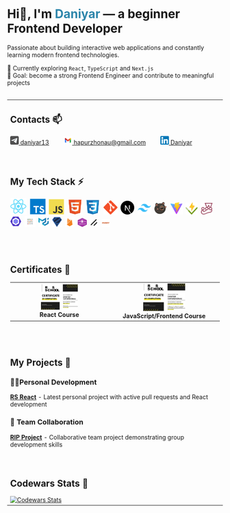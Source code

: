   <h1>Hi👋, I'm <strong style="color: #2E86AB">Daniyar</strong> — a beginner Frontend Developer</h1>
<p>
  Passionate about building interactive web applications and constantly learning modern frontend technologies.
</p>

🌱 Currently exploring `React`, `TypeScript` and `Next.js`</br>
🎯 Goal: become a strong Frontend Engineer and contribute to meaningful projects</br>
</br>

  <table>
  <tr>
    <td>
      <h2>Contacts 📫</h2>
      <a href="https://t.me/daniyar13"><img src="./assets/icons/telegram.svg" width="20" height="20" title="Telegram"/> daniyar13</a>&nbsp;&nbsp;&nbsp;&nbsp;&nbsp;&nbsp;&nbsp;&nbsp;
      <a href="mailto:hapurzhonau@gmail.com"><img src="./assets/icons/gmail.svg" width="20" height="20" title="Mail"/> hapurzhonau@gmail.com</a>&nbsp;&nbsp;&nbsp;&nbsp;&nbsp;&nbsp;&nbsp;&nbsp;
      <a href="https://www.linkedin.com/in/daniyar-hapurzhonau-0bb541271/"><img src="./assets/icons/linkedin.svg" width="20" height="20" title="LinkedIn"/> Daniyar</a>
    </td>
  </tr>
  <tr><td height="30"></td></tr>
  <tr>
    <td>
      <h2>My Tech Stack ⚡</h2>
      <p>
        <img src="./assets/icons/react.svg" width="38" height="38" title="React"/>&nbsp;
        <img src="./assets/icons/typescript.svg" width="37" height="37" title="TypeScript"/>&nbsp;
        <img src="./assets/icons/javascript.svg" width="36" height="36" title="JavaScript"/>&nbsp;
        <img src="./assets/icons/html.svg" width="35" height="35" title="HTML"/>&nbsp;
        <img src="./assets/icons/css.svg" width="34" height="34" title="CSS"/>&nbsp;
        <img src="./assets/icons/git.svg" width="33" height="33" title="Git"/>&nbsp;
        <img src="./assets/icons/nextjs.svg" width="32" height="32" title="Next.js"/>&nbsp;
        <img src="./assets/icons/tailwind.svg" width="31" height="31" title="Tailwind CSS"/>&nbsp;
        <img src="./assets/icons/zustand.svg" width="30" height="30" title="Zustand"/>&nbsp;
        <img src="./assets/icons/vite.svg" width="29" height="29" title="Vite"/>&nbsp;
        <img src="./assets/icons/vitest.svg" width="28" height="28" title="Vitest"/>&nbsp;
        <img src="./assets/icons/Jest.svg" width="27" height="27" title="Jest"/>&nbsp;
        <img src="./assets/icons/eslint.svg" width="26" height="26" title="ESLint"/>&nbsp;
        <img src="./assets/icons/prettier.svg" width="25" height="25" title="Prettier"/>&nbsp;
        <img src="./assets/icons/mui.svg" width="24" height="24" title="MUI"/>&nbsp;
        <img src="./assets/icons/zod.svg" width="23" height="23" title="Zod"/>&nbsp;
        <img src="./assets/icons/firebase.svg" width="22" height="22" title="Firebase"/>&nbsp;
        <img src="./assets/icons/websocket.svg" width="21" height="21" title="WebSocket"/>&nbsp;
        <img src="./assets/icons/shadcn.svg" width="20" height="20" title="Shadcn/UI"/>&nbsp;
        <img src="./assets/icons/husky.svg" width="19" height="19" title="Husky"/>
      </p>
    </td>
  </tr>
    <tr><td height="30"></td></tr>
  <tr>
    <td>
      <h2>Certificates 📜</h2>
      <table  align="center">
        <tr>
          <td align="center" width="300">
            <a href="https://app.rs.school/certificate/cygpfc0d">
              <img src="./assets/icons/react-certificate.jpg" width="40%" alt="React certificate"/>
            </a><br>
            <strong>React Course</strong><br>
          </td>
          <td align="center" width="300">
            <a href="https://app.rs.school/certificate/re4nkm3r">
              <img src="./assets/icons/js-certificate.jpg" width="40%" alt="JavaScript certificate"/>
            </a><br>
            <strong>JavaScript/Frontend Course</strong><br>
          </td>
        </tr>
      </table>
    </td>
  </tr>
  <tr><td height="30"></td></tr>
  <tr>
    <td>
      <h2>My Projects 🚀</h2>
      <h3>👨‍💻Personal Development</h3>
      <a href="https://github.com/hapurzhonau/rs-react/pulls"><strong>RS React</strong></a> - Latest personal project with active pull requests and React development</br>
      <h3>👥 Team Collaboration</h3>
      <a href="https://github.com/AleksGoodOmens/RIP"><strong>RIP Project</strong></a> - Collaborative team project demonstrating group development skills
    </td>
  </tr>
  <tr><td height="30"></td></tr>
  <tr>
    <td>
      <h2>Codewars Stats 🥋</h2>
<a href="https://www.codewars.com/users/hapurzhonau">
        <img src="https://www.codewars.com/users/hapurzhonau/badges/large" alt="Codewars Stats"/>
      </a>
    </td>
  </tr>
</table>
